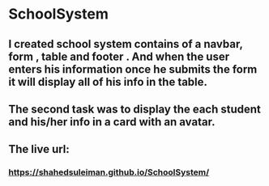 # SchoolSystem
## I created school system contains of a navbar, form , table and footer . And when the user enters his information once he submits the form it will display all of his info in the table.
## The second task was to display the each student and his/her info in a card with an avatar.
## The live url:
### https://shahedsuleiman.github.io/SchoolSystem/ 

 
